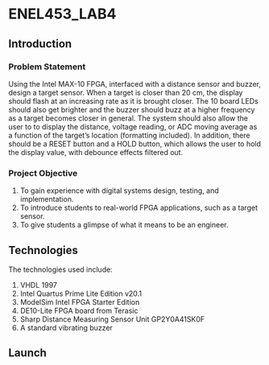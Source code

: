 # ENEL453_LAB4

## Introduction

### Problem Statement

Using the Intel MAX-10 FPGA, interfaced with a distance sensor and buzzer, design a target sensor. When a target is closer than 20 cm, the display should flash at an increasing rate as it is brought closer. The 10 board LEDs should also get brighter and the buzzer should buzz at a higher frequency as a target becomes closer in general. The system should also allow the user to to display the distance, voltage reading, or ADC moving average as a function of the target’s location (formatting included). In addition, there should be a RESET button and a HOLD button, which allows the user to hold the display value, with debounce effects filtered out.

### Project Objective

1.	To gain experience with digital systems design, testing, and implementation.
2.	To introduce students to real-world FPGA applications, such as a target sensor.
3.	To give students a glimpse of what it means to be an engineer.

## Technologies

The technologies used include:

1. VHDL 1997
2. Intel Quartus Prime Lite Edition v20.1
3. ModelSim Intel FPGA Starter Edition
4. DE10-Lite FPGA board from Terasic
5. Sharp Distance Measuring Sensor Unit GP2Y0A41SK0F
6. A standard vibrating buzzer

## Launch
